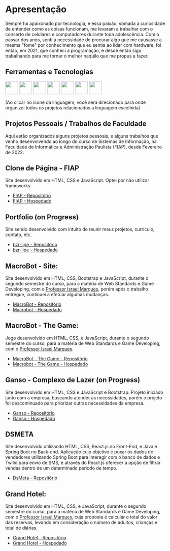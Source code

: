 
# Apresentação
  Sempre fui apaixonado por tecnologia, e essa paixão, somada a curiosidade de entender como as coisas funcionam, me levaram a trabalhar com o conserto de celulares e computadores durante toda adolescência.
Com o passar dos anos, senti a necessidade de procurar algo que me causasse a mesma "fome" por conhecimento que eu sentia ao lidar com hardware, foi então, em 2021, que conheci a programação, e desde então sigo trabalhando para me tornar o melhor naquilo que me propus a fazer. 

## Ferramentas e Tecnologias
 <a href="https://github.com/bzr-lipe/bzr-lipe/blob/main/html-css-js.md"><img src="https://cdn.jsdelivr.net/gh/devicons/devicon/icons/html5/html5-original.svg" width="40" height="40"/></a>  <a href="https://github.com/bzr-lipe/bzr-lipe/blob/main/html-css-js.md"><img src="https://cdn.jsdelivr.net/gh/devicons/devicon/icons/css3/css3-original.svg" width="40" height="40"/></a>  <a href="https://github.com/bzr-lipe/bzr-lipe/blob/main/html-css-js.md"><img src="https://cdn.jsdelivr.net/gh/devicons/devicon/icons/javascript/javascript-plain.svg" width="40" height="40"/></a>  <img src="https://cdn.jsdelivr.net/gh/devicons/devicon/icons/react/react-original.svg" width="40" height="40">  <img src="https://cdn.jsdelivr.net/gh/devicons/devicon/icons/java/java-original.svg" width="40" height="40"/> <img src="https://cdn.jsdelivr.net/gh/devicons/devicon/icons/angularjs/angularjs-original.svg" width="40" height="40"/> <img src="https://cdn.jsdelivr.net/gh/devicons/devicon/icons/nextjs/nextjs-original.svg" width="40" height="40"/>

(Ao clicar no ícone da linguagem, você será direcionado para onde organizei todos os projetos relacionados a linguagem escolhida)

## Projetos Pessoais / Trabalhos de Faculdade

  Aqui estão organizados alguns projetos pessoais, e alguns trabalhos que venho desenvolvendo ao longo do curso de Sistemas de Informação, na Faculdade de Informática e Administração Paulista (FIAP), desde Fevereiro de 2022.
  
## Clone de Página - FIAP
  Site desenvolvido em HTML, CSS e JavaScript. Optei por não utilizar frameworks.

- [FIAP - Repositório](https://github.com/bzr-lipe/MacroBot) 
- [FIAP - Hospedado](https://felipe-bezerra-front.vercel.app/)

## Portfolio (on Progress)
  Site sendo desenvolvido com intuito de reunir meus projetos, currículo, contato, etc.

- [bzr-lipe - Repositório](https://github.com/bzr-lipe/my-personal-website) 
- [bzr-lipe - Hospedado](https://bzr-lipe.vercel.app/)

## MacroBot - Site:
  Site desenvolvido em HTML, CSS, Bootstrap e JavaScript, durante o segundo semestre do curso, para a matéria de Web Standards e Game Developing, com o [Professor Israel Marques](https://www.linkedin.com/in/israel-marques-cajai-junior-73b592238/), porém após o trabalho entregue, continuei a efetuar algumas mudanças.

- [MacroBot - Repositório](https://github.com/bzr-lipe/MacroBot) 
- [Macrobot - Hospedado](https://macrobot.netlify.app/)

## MacroBot - The Game:
  Jogo desenvolvido em HTML, CSS, e JavaScript, durante o segundo semestre do curso, para a matéria de Web Standards e Game Developing, com o [Professor Israel Marques](https://www.linkedin.com/in/israel-marques-cajai-junior-73b592238/).

- [MacroBot - The Game - Repositório](https://github.com/bzr-lipe/MacroBotGAME)
- [Macrobot - The Game - Hospedado](https://macrobot-game.netlify.app/)


## Ganso - Complexo de Lazer (on Progress)
  Site desenvolvido em HTML, CSS e JavaScript e Bootstrap. Projeto iniciado junto com a empresa, buscando atender as necessidades, porém o projeto foi descontinuado para priorizar outras necessidades da empresa.

- [Ganso - Repositório](https://github.com/bzr-lipe/ganso-site) 
- [Ganso - Hospedado](https://ganso-site-zeta.vercel.app/)
  
 
## DSMETA
  Site desenvolvido utilizando HTML, CSS, React.js no Front-End, e Java e Spring Boot no Back-end.
  Aplicação cujo objetivo é puxar os dados de vendedores utilizando Spring Boot para interagir com o banco de dados e Twilio para envio de SMS, e através do React.js oferecer a opção de filtrar vendas dentro de um determinado periodo de tempo.
  
- [DsMeta - Repositório](https://github.com/bzr-lipe/projetoSpring-React)


## Grand Hotel:
  Site desenvolvido em HTML, CSS, e JavaScript, durante o segundo semestre do curso, para a matéria de Web Standards e Game Developing, com o [Professor Israel Marques](https://www.linkedin.com/in/israel-marques-cajai-junior-73b592238/), cuja proposta é calcular o total do valor das reservas, levando em consideração o número de adultos, crianças e total de diárias.

- [Grand Hotel - Repositório](https://github.com/bzr-lipe/GrandHotel)
- [Grand Hotel - Hospedado](https://grand-hotel-ten.vercel.app/)



